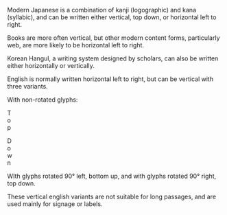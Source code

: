Modern Japanese is a combination of kanji (logographic) and kana (syllabic), and can be written either vertical, top down, or  horizontal left to right.

Books are more often vertical, but other modern content forms, particularly web, are more likely to be horizontal left to right.

Korean Hangul, a writing system designed by scholars, can also be written either horizontally or vertically.

English is normally written horizontal left to right, but can be vertical with three variants.

With non-rotated glyphs:

T    
o    
p    
    
D    
o    
w    
n    
    
WIth glyphs rotated 90° left, bottom up, and with glyphs rotated 90° right, top down.

These vertical english variants are not suitable for long passages, and are used mainly for signage or labels.
